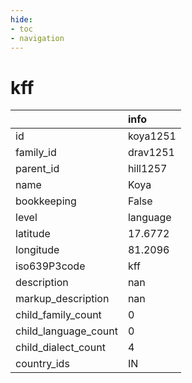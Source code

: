 ```yaml
---
hide:
- toc
- navigation
---
```

# kff
|                      | info     |
|:---------------------|:---------|
| id                   | koya1251 |
| family_id            | drav1251 |
| parent_id            | hill1257 |
| name                 | Koya     |
| bookkeeping          | False    |
| level                | language |
| latitude             | 17.6772  |
| longitude            | 81.2096  |
| iso639P3code         | kff      |
| description          | nan      |
| markup_description   | nan      |
| child_family_count   | 0        |
| child_language_count | 0        |
| child_dialect_count  | 4        |
| country_ids          | IN       |